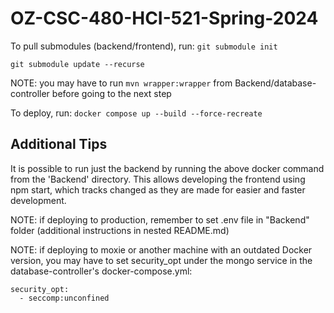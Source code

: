 # OZ-CSC-480-HCI-521-Spring-2024
To pull submodules (backend/frontend), run:
```git submodule init```

```git submodule update --recurse```

NOTE: you may have to run ```mvn wrapper:wrapper``` from Backend/database-controller before going to the next step

To deploy, run:
```docker compose up --build --force-recreate```

## Additional Tips
It is possible to run just the backend by running the above docker command from the 'Backend' directory.
This allows developing the frontend using npm start, which tracks changed as they are made for easier and faster development.

NOTE: if deploying to production, remember to set .env file in "Backend" folder (additional instructions in nested README.md)

NOTE: if deploying to moxie or another machine with an outdated Docker version, you may have to set security_opt under the mongo service in the database-controller's docker-compose.yml:
```
security_opt:
  - seccomp:unconfined
```
